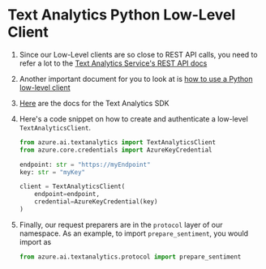 # Text Analytics Python Low-Level Client

1. Since our Low-Level clients are so close to REST API calls, you need to refer a lot to the [Text Analytics Service's REST API docs][rest_api_docs]
2. Another important document for you to look at is [how to use a Python low-level client][low_level_client]
3. [Here](https://docsupport.blob.core.windows.net/$web/azure-ai-textanalytics/index.html) are the docs for the Text Analytics SDK
4. Here's a code snippet on how to create and authenticate a low-level `TextAnalyticsClient`.

   ```python
   from azure.ai.textanalytics import TextAnalyticsClient
   from azure.core.credentials import AzureKeyCredential

   endpoint: str = "https://myEndpoint"
   key: str = "myKey"

   client = TextAnalyticsClient(
       endpoint=endpoint,
       credential=AzureKeyCredential(key)
   )
   ```

4. Finally, our request preparers are in the `protocol` layer of our namespace. As an example, to import `prepare_sentiment`, you would import as

   ```python
   from azure.ai.textanalytics.protocol import prepare_sentiment
   ```

<!-- LINKS -->

[rest_api_docs]: https://westus2.dev.cognitive.microsoft.com/docs/services/TextAnalytics-v3-1-preview-1/operations/Languages
[low_level_client]: https://github.com/iscai-msft/azure-sdk-for-python/wiki/Low-Level-Client
